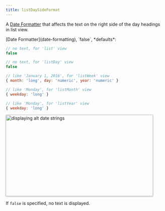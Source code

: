 ```yaml
---
title: listDaySideFormat
---
```


A [Date Formatter](date-formatting) that affects the text on the right side of the day headings in list view.

<div class='spec' markdown='1'>
[Date Formatter](date-formatting), `false`, *defaults*:

```js
// no text, for 'list' view
false

// no text, for 'listDay' view
false

// like 'January 1, 2016', for 'listWeek' view
{ month: 'long', day: 'numeric', year: 'numeric' }

// like 'Monday', for 'listMonth' view
{ weekday: 'long' }

// like 'Monday', for 'listYear' view
{ weekday: 'long' }
```
</div>

<img src='listDaySideFormat.png' width='468' height='259' style='box-shadow: 0 1px 4px rgba(0,0,0,.3)' alt='displaying alt date strings' />

If `false` is specified, no text is displayed.
